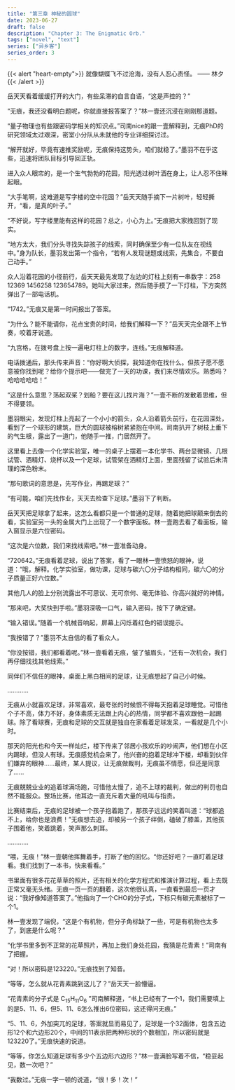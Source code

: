```yaml
---
title: "第三章 神秘的圆球"
date: 2023-06-27
draft: false
description: "Chapter 3: The Enigmatic Orb."
tags: ["novel", "text"]
series: ["异乡客"]
series_order: 3
---
```


{{< alert "heart-empty">}}
就像蝴蝶飞不过沧海，没有人忍心责怪。 —— 林夕
{{< /alert >}}

岳天天看着缓缓打开的大门，有些呆滞的自言自语，“这是声控的？”

“无痕，我还没看明白题呢，你就直接报答案了？”林一壹还沉浸在刚刚那道题。

“量子物理也有些跟密码学相关的知识点。”司南nice的跟一壹解释到，无痕PhD的研究领域太过艰深，密室小分队从未就他的专业详细探讨过。

“解开就好，毕竟有速推奖励呢，无痕保持这势头，咱们就稳了。”墨羽不在乎这些，迅速将团队目标引导回正轨。

进入众人眼帘的，是一个生气勃勃的花园，阳光透过树叶洒在身上，让人忍不住眯起眼。

“大手笔啊，这难道是写字楼的空中花园？”岳天天随手摘下一片树叶，轻轻撕开，“看，是真的叶子。”

“不好说，写字楼里能有这样的花园？总之，小心为上。”无痕把大家拽回到了现实。

“地方太大，我们分头寻找失踪孩子的线索，同时确保至少有一位队友在视线中。”身为队长，墨羽发出第一个指令，“若有人发现谜题或线索，先集合，不要自己动手。”

众人沿着花园的小径前行，岳天天最先发现了左边的灯柱上刻有一串数字：258 12369 1456258 123654789。她叫大家过来，然后随手摸了一下灯柱，下方突然弹出了一部电话机。

“1742。”无痕又是第一时间报出了答案。

“为什么？能不能请你，花点宝贵的时间，给我们解释一下？”岳天天完全跟不上节奏，咬着牙说道。

“九宫格，在拨号盘上按一遍电灯柱上的数字，连线。”无痕解释道。

电话拨通后，那头传来声音：“你好啊大侦探，我知道你在找什么。但孩子愿不愿意被你找到呢？给你个提示吧——做完了一天的功课，我们来尽情欢乐。熟悉吗？哈哈哈哈哈！”

“这是什么意思？荡起双桨？划船？要在这儿找片海？”一壹不断的发散着思维，但不得要领。

墨羽眼尖，发现灯柱上亮起了一个小小的箭头，众人沿着箭头前行，在花园深处，看到了一个球形的建筑，巨大的圆球被榕树紧紧抱在中间。司南扒开了树枝上垂下的气生根，露出了一道门，他随手一推，门居然开了。

这里看上去像一个化学实验室，唯一的桌子上摆着一本化学书、两台显微镜、几根试管、酒精灯、烧杯以及一个足球，试管架在酒精灯上面，里面残留了试验后未清理的深色粉末。

“那句歌词的意思是，先写作业，再踢足球？”

“有可能，咱们先找作业，天天去检查下足球。”墨羽下了判断。

岳天天把足球拿了起来，这怎么看都只是一个普通的足球，随着她把球颠来倒去的看，实验室另一头的金属大门上出现了一个数字面板。林一壹跑去看了看面板，输入窗显示是六位密码。

“这次是六位数，我们来找线索吧。”林一壹准备动身。

“720642。”无痕看着足球，说出了答案，看了一眼林一壹愤怒的眼神，说道：“哦，解释。化学实验室，做功课，足球与碳六〇分子结构相同，碳六〇的分子质量正好六位数。”

其他几人的脸上分别流露出不可思议、无可奈何、毫无体验、你高兴就好的神情。

“那来吧，大奖快到手啦。”墨羽深吸一口气，输入密码，按下了确定键。

“输入错误。”随着一个机械音响起，屏幕上闪烁着红色的错误提示。

“我按错了？”墨羽不太自信的看了看众人。

“你没按错，我们都看着呢。”林一壹看着无痕，皱了皱眉头，“还有一次机会，我们再仔细找找其他线索。”

同伴们不信任的眼神，桌面上黑白相间的足球，让无痕想起了自己小时候。

…………

无痕从小就喜欢足球，非常喜欢，最夸张的时候恨不得每天抱着足球睡觉。可惜他个子不高，体力不好，身体素质无法跟上内心的热情，同学都不喜欢跟他一起踢球。除了看球赛，无痕和足球的交互就是独自在家看着足球发呆，一看就是几个小时。

那天的阳光也和今天一样灿烂，楼下传来了邻居小孩欢乐的吵闹声，他们想在小区内踢球，但没人有球。无痕感觉机会来了，他兴奋的抱着足球冲下楼，却看到伙伴们嫌弃的眼神……最终，某人提议，让无痕做裁判，无痕虽不情愿，但还是同意了……

无痕兢兢业业的追着球满场跑，可惜他太慢了，追不上球的裁判，做出的判罚也自然不能服众。整场比赛，他耳边一直充斥着大量的吼叫与指责。

比赛结束后，无痕的足球被一个孩子抱着跑了，那孩子远远的笑着叫道：“球都追不上，给你也是浪费！”无痕想去追，却被另一个孩子绊倒，磕破了膝盖，其他孩子围着他，笑着跳着，笑声那么刺耳。

…………

“喂，无痕！”林一壹朝他挥舞着手，打断了他的回忆。“你还好吧？一直盯着足球看。我们找到了一本书，快来看看。”

书里面有很多花花草草的照片，还有相关的化学方程式和推演计算过程，看上去既正常又毫无头绪。无痕一页一页的翻着，这次他很认真，一直看到最后一页才说：“我好像知道答案了。”他指向了一个CHO的分子式，下标只有碳元素被标了一个1。

林一壹发现了端倪，“这是个有机物，但分子角标缺了一些，可是有机物也太多了，到底是什么呢？”

“化学书里多到不正常的花草照片，再加上我们身处花园，我猜是花青素！”司南有了把握。

“对！所以密码是123220。”无痕找到了知音。

“等等，怎么就从花青素跳到这儿了？”岳天天一脸懵逼。

“花青素的分子式是 C<sub>15</sub>H<sub>11</sub>O<sub>6</sub> ”司南解释道，“书上已经有了一个1，我们需要填上的是5、11、6，但5、11、6怎么推出6位密码，这还得问无痕。”

“5、11、6，外加突兀的足球，答案就显而易见了，足球是一个32面体，包含五边形12个和六边形20个，中间的11表示把两种形状的个数相加，所以密码就是123220了。”无痕快速的说道。

“等等，你怎么知道足球有多少个五边形六边形？”林一壹满脸写着不信，“稳妥起见，数一次吧？”

“我数过。”无痕一字一顿的说道，“很！多！次！”
